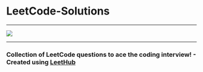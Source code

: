 # LeetCode-Solutions
<hr style="border-color:blue">
<p align-item="center"><img align-item="center" src="https://user-images.githubusercontent.com/92531202/149826099-ce3e9443-c20d-44e3-8c75-4776da823613.png"></p>
<hr>
<h3>Collection of LeetCode questions to ace the coding interview! - Created using <a href="https://github.com/QasimWani/LeetHub">LeetHub</a></h3>
